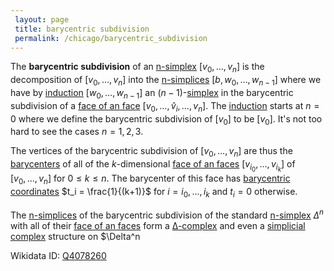 ```yaml
---
 layout: page
 title: barycentric subdivision
 permalink: /chicago/barycentric_subdivision
---
```

The **barycentric subdivision** of an [n-simplex](https://mathgloss.github.io/MathGloss/n-simplex) $[v_0,\dots,v_n]$ is the decomposition of $[v_0,\dots,v_n]$ into the [n-simplices](https://mathgloss.github.io/MathGloss/n-simplex) $[b,w_0,\dots,w_{n-1}]$ where we have by [induction](https://mathgloss.github.io/MathGloss/induction) $[w_0,\dots, w_{n-1}]$ an $(n-1)$-[simplex](https://mathgloss.github.io/MathGloss/##########simplex) in the barycentric subdivision of a [face of an face](https://mathgloss.github.io/MathGloss/face_of_an_##########face) $[v_0,\dots,\hat v_i,\dots,v_n]$. The [induction](https://mathgloss.github.io/MathGloss/induction) starts at $n=0$ where we define the barycentric subdivision of $[v_0]$ to be $[v_0]$. It's not too hard to see the cases $n=1,2,3$.

The vertices of the barycentric subdivision of $[v_0,\dots,v_n]$ are thus the [barycenters](https://mathgloss.github.io/MathGloss/barycenter) of all of the $k$-dimensional [face of an faces](https://mathgloss.github.io/MathGloss/face_of_an_##########faces) $[v_{i_0},\dots, v_{i_k}]$ of $[v_0,\dots,v_n]$ for $0\leq k\leq n$.  The barycenter of this face has [barycentric coordinates](https://mathgloss.github.io/MathGloss/barycentric_coordinates) $t_i = \frac{1}{(k+1)}$ for $i= i_0,\dots, i_k$ and $t_i=0$ otherwise.

The [n-simplices](https://mathgloss.github.io/MathGloss/##########n-simplices) of the barycentric subdivision of the standard [n-simplex](https://mathgloss.github.io/MathGloss/n-simplex) $\Delta^n$ with all of their [face of an faces](https://mathgloss.github.io/MathGloss/face_of_an_##########faces) form a [∆-complex](https://mathgloss.github.io/MathGloss/∆-complex) and even a [simplicial complex](https://mathgloss.github.io/MathGloss/simplicial_complex) structure on $\Delta^n

Wikidata ID: [Q4078260](https://www.wikidata.org/wiki/Q4078260)
